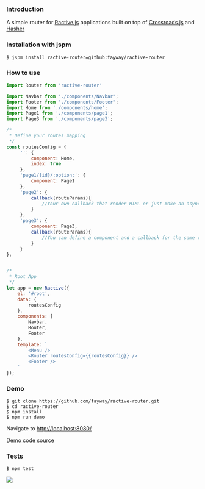 ### Introduction

A simple router for [Ractive.js](http://www.ractivejs.org/) applications built on top of [Crossroads.js](https://millermedeiros.github.io/crossroads.js/) and [Hasher](https://github.com/millermedeiros/Hasher)

### Installation with jspm

    $ jspm install ractive-router=github:fayway/ractive-router

### How to use

```js
import Router from 'ractive-router'

import Navbar from './components/Navbar';
import Footer from './components/Footer';
import Home from './components/home';
import Page1 from './components/page1';
import Page3 from './components/page3';

/*
 * Define your routes mapping
 */
const routesConfig = {
     '': {
         component: Home,
         index: true
     },
     'page1/{id}/:option:': {
         component: Page1
     },
     'page2': {
         callback(routeParams){
             //Your own callback that render HTML or just make an async call
         }
     },
     'page3': {
         component: Page3,
         callback(routeParams){
             //You can define a component and a callback for the same route, the callback will be executed in the oncomplete lifecycle event of the component
         }
     }
};


/*
 * Root App
 */
let app = new Ractive({
    el: '#root',
    data: {
        routesConfig
    },
    components: {
        Navbar,
        Router,
        Footer
    },
    template: `
        <Menu />
        <Router routesConfig={{routesConfig}} />
        <Footer />
    `
});
```

### Demo

    $ git clone https://github.com/fayway/ractive-router.git
    $ cd ractive-router
    $ npm install
    $ npm run demo

Navigate to [http://localhost:8080/](http://localhost:8080/)

[Demo code source](https://github.com/fayway/ractive-router/tree/master/demo)

### Tests

    $ npm test

![](http://i.imgur.com/PqIOCFn.png)
